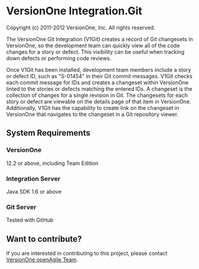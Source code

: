 # VersionOne Integration.Git #
Copyright (c) 2011-2012 VersionOne, Inc.
All rights reserved.

The VersionOne Git Integration (V1Git) creates a record of Git changesets in VersionOne, so the development team can quickly view all of the code changes for a story or defect. This visibility can be useful when tracking down defects or performing code reviews.

Once V1Git has been installed, development team members include a story or defect ID, such as "S-01454" in their Git commit messages. V1Git checks each commit message for IDs and creates a changeset within VersionOne linted to the stories or defects matching the entered IDs. A changeset is the collection of changes for a single revision in Git. The changesets for each story or defect are viewable on the details page of that item in VersionOne. Additionally, V1Git has the capability to create link on the changeset in VersionOne that navigates to the changeset in a Git repository viewer.

## System Requirements ##

### VersionOne ###
12.2 or above, including Team Edition

### Integration Server ###
Java SDK 1.6 or above

### Git Server ###
Tested with GitHub

## Want to contribute?
If you are interested in contributing to this project, please contact [VersionOne openAgile Team](mailto:openAgileSupport@versionone.com).
